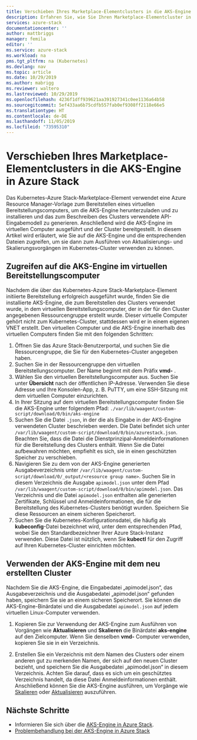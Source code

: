 ```yaml
---
title: Verschieben Ihres Marketplace-Elementclusters in die AKS-Engine in Azure Stack | Microsoft-Dokumentation
description: Erfahren Sie, wie Sie Ihren Marketplace-Elementcluster in Azure Stack in die AKS-Engine verschieben.
services: azure-stack
documentationcenter: ''
author: mattbriggs
manager: femila
editor: ''
ms.service: azure-stack
ms.workload: na
pms.tgt_pltfrm: na (Kubernetes)
ms.devlang: nav
ms.topic: article
ms.date: 10/29/2019
ms.author: mabrigg
ms.reviewer: waltero
ms.lastreviewed: 10/29/2019
ms.openlocfilehash: 4236f1dff939621aa391927341c0ee1136a64b58
ms.sourcegitcommit: 5ef433aa6b75cdfb557fab0ef9308ff2118e66e5
ms.translationtype: HT
ms.contentlocale: de-DE
ms.lasthandoff: 11/05/2019
ms.locfileid: "73595310"
---
```

# <a name="move-your-marketplace-item-cluster-to-the-aks-engine-on-azure-stack"></a>Verschieben Ihres Marketplace-Elementclusters in die AKS-Engine in Azure Stack

Das Kubernetes-Azure Stack-Marketplace-Element verwendet eine Azure Resource Manager-Vorlage zum Bereitstellen eines virtuellen Bereitstellungscomputers, um die AKS-Engine herunterzuladen und zu installieren und das zum Beschreiben des Clusters verwendete API-Eingabemodell zu generieren. Anschließend wird die AKS-Engine im virtuellen Computer ausgeführt und der Cluster bereitgestellt. In diesem Artikel wird erläutert, wie Sie auf die AKS-Engine und die entsprechenden Dateien zugreifen, um sie dann zum Ausführen von Aktualisierungs- und Skalierungsvorgängen im Kubernetes-Cluster verwenden zu können.

## <a name="access-aks-engine-in-the-dvm"></a>Zugreifen auf die AKS-Engine im virtuellen Bereitstellungscomputer

Nachdem die über das Kubernetes-Azure Stack-Marketplace-Element initiierte Bereitstellung erfolgreich ausgeführt wurde, finden Sie die installierte AKS-Engine, die zum Bereitstellen des Clusters verwendet wurde, in dem virtuellen Bereitstellungscomputer, der in der für den Cluster angegebenen Ressourcengruppe erstellt wurde. Dieser virtuelle Computer gehört nicht zum Kubernetes-Cluster, stattdessen wird er in einem eigenen VNET erstellt. Den virtuellen Computer und die AKS-Engine innerhalb des virtuellen Computers finden Sie mit den folgenden Schritten:

1.  Öffnen Sie das Azure Stack-Benutzerportal, und suchen Sie die Ressourcengruppe, die Sie für den Kubernetes-Cluster angegeben haben.
2.  Suchen Sie in der Ressourcengruppe den virtuellen Bereitstellungscomputer. Der Name beginnt mit dem Präfix **vmd-** .
3.  Wählen Sie den virtuellen Bereitstellungscomputer aus. Suchen Sie unter **Übersicht** nach der öffentlichen IP-Adresse. Verwenden Sie diese Adresse und Ihre Konsolen-App, z. B. PuTTY, um eine SSH-Sitzung mit dem virtuellen Computer einzurichten.
4.  In Ihrer Sitzung auf dem virtuellen Bereitstellungscomputer finden Sie die AKS-Engine unter folgendem Pfad: `./var/lib/waagent/custom-script/download/0/bin/aks-engine`
5.  Suchen Sie die Datei `.json`, in der die als Eingabe in der AKS-Engine verwendeten Cluster beschrieben werden. Die Datei befindet sich unter `/var/lib/waagent/custom-script/download/0/bin/azurestack.json`. Beachten Sie, dass die Datei die Dienstprinzipal-Anmeldeinformationen für die Bereitstellung des Clusters enthält. Wenn Sie die Datei aufbewahren möchten, empfiehlt es sich, sie in einen geschützten Speicher zu verschieben.
6.  Navigieren Sie zu dem von der AKS-Engine generierten Ausgabeverzeichnis unter `/var/lib/waagent/custom-script/download/0/_output/<resource group name>`. Suchen Sie in diesem Verzeichnis die Ausgabe `apimodel.json` unter dem Pfad `/var/lib/waagent/custom-script/download/0/bin/apimodel.json`. Das Verzeichnis und die Datei `apimodel.json` enthalten alle generierten Zertifikate, Schlüssel und Anmeldeinformationen, die für die Bereitstellung des Kubernetes-Clusters benötigt wurden. Speichern Sie diese Ressourcen an einem sicheren Speicherort.
7.  Suchen Sie die Kubernetes-Konfigurationsdatei, die häufig als **kubeconfig**-Datei bezeichnet wird, unter dem entsprechenden Pfad, wobei Sie den Standardbezeichner Ihrer Azure Stack-Instanz verwenden. Diese Datei ist nützlich, wenn Sie **kubectl** für den Zugriff auf Ihren Kubernetes-Cluster einrichten möchten.

## <a name="use-the-aks-engine-with-your-newly-created-cluster"></a>Verwenden der AKS-Engine mit dem neu erstellten Cluster

Nachdem Sie die AKS-Engine, die Eingabedatei „apimodel.json“, das Ausgabeverzeichnis und die Ausgabedatei „apimodel.json“ gefunden haben, speichern Sie sie an einem sicheren Speicherort. Sie können die AKS-Engine-Binärdatei und die Ausgabedatei `apimodel.json` auf jedem virtuellen Linux-Computer verwenden.

1.  Kopieren Sie zur Verwendung der AKS-Engine zum Ausführen von Vorgängen wie **Aktualisieren** und **Skalieren** die Binärdatei **aks-engine** auf den Zielcomputer. Wenn Sie denselben **vmd-** Computer verwenden, kopieren Sie sie in ein Verzeichnis.

2.  Erstellen Sie ein Verzeichnis mit dem Namen des Clusters oder einem anderen gut zu merkenden Namen, der sich auf den neuen Cluster bezieht, und speichern Sie die Ausgabedatei „apimodel.json“ in diesem Verzeichnis. Achten Sie darauf, dass es sich um ein geschütztes Verzeichnis handelt, da diese Datei Anmeldeinformationen enthält. Anschließend können Sie die AKS-Engine ausführen, um Vorgänge wie [Skalieren](azure-stack-kubernetes-aks-engine-scale.md) oder [Aktualisieren](azure-stack-kubernetes-aks-engine-upgrade.md) auszuführen.

## <a name="next-steps"></a>Nächste Schritte

- Informieren Sie sich über die [AKS-Engine in Azure Stack](azure-stack-kubernetes-aks-engine-overview.md).  
- [Problembehandlung bei der AKS-Engine in Azure Stack](azure-stack-kubernetes-aks-engine-troubleshoot.md)  

